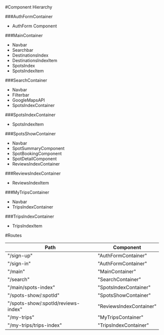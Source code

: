 #Component Hierarchy

###AuthFormContainer

* AuthForm Component

###MainContainer

* Navbar
* Searchbar
* DestinationsIndex
 * DestinationsIndexItem
* SpotsIndex
 * SpotsIndexItem

###SearchContainer

* Navbar
* Filterbar
* GoogleMapsAPI
* SpotsIndexContainer

###SpotsIndexContainer

* SpotsIndexItem

###SpotsShowContainer

* Navbar
* SpotSummaryComponent
* SpotBookingComponent
* SpotDetailComponent
* ReviewsIndexContainer

###ReviewsIndexContainer

* ReviewsIndexItem

###MyTripsContainer

* Navbar
* TripsIndexContainer

###TripsIndexContainer

* TripsIndexItem

#Routes

| Path                                | Component               |
| ----------------------------------- | ----------------------- |
| "/sign-up"                          | "AuthFormContainer"     |
| "/sign-in"                          | "AuthFormContainer"     |
| "/main"                             | "MainContainer"         |
| "/search"                           | "SearchContainer"       |
| "/main/spots-index"                 | "SpotsIndexContainer"   |
| "/spots-show/:spotId"               | "SpotsShowContainer"    |
| "/spots-show/:spotId/reviews-index" | "ReviewsIndexContainer" |
| "/my-trips"                         | "MyTripsContainer"      |
| "/my-trips/trips-index"             | "TripsIndexContainer"   |

